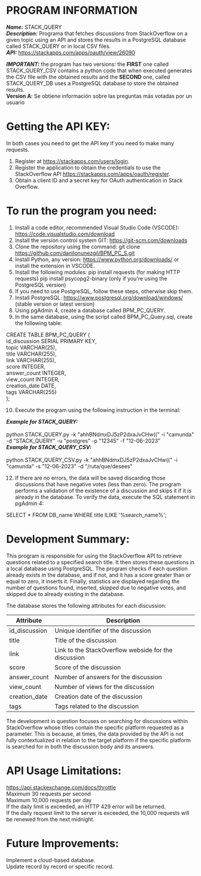 # PROGRAM INFORMATION
***Name:*** STACK_QUERY<br>
***Description:*** Programa that fetches discussions from StackOverflow on a given topic using an API and stores the results in a PostgreSQL database called STACK_QUERY or in local CSV files.<br>
***API:*** https://stackapps.com/apps/oauth/view/26090

***IMPORTANT:*** the program has two versions: the **FIRST** one called STACK_QUERY_CSV contains a python code that when executed generates the CSV file with the obtained results and the **SECOND** one, called STACK_QUERY_DB uses a PostgreSQL database to store the obtained results.   
**Version A**: Se obtiene información sobre las preguntas más votadas por un usuario

# Getting the API KEY:
In both cases you need to get the API key if you need to make many requests.

1. Register at https://stackapps.com/users/login.
2. Register the application to obtain the credentials to use the StackOverflow API https://stackapps.com/apps/oauth/register. 
3. Obtain a client ID and a secret key for OAuth authentication in Stack Overflow.

# To run the program you need:

1.	Install a code editor, recommended Visual Studio Code (VSCODE): https://code.visualstudio.com/download
2.	Install the version control system GIT: https://git-scm.com/downloads
3.	Clone the repository using the command: git clone https://github.com/danilonunezgil/BPM_PC_S.git
4.	Install Python, any version: https://www.python.org/downloads/ or install the extension in VSCODE.
5.	Install the following modules:
pip install requests (for making HTTP requests) pip install psycopg2-binary (only if you're using the PostgreSQL version)
6.	If you need to use PostgreSQL, follow these steps, otherwise skip them.
7.	Install PostgreSQL: https://www.postgresql.org/download/windows/ (stable version or latest version)
8.	Using pgAdmin 4, create a database called BPM_PC_QUERY.
9.	In the same database, using the script called BPM_PC_Query.sql, create the following table:
   
   CREATE TABLE BPM_PC_QUERY (<br>
      id_discussion SERIAL PRIMARY KEY,<br>
      topic VARCHAR(25),<br>
      title VARCHAR(255),<br>
      link VARCHAR(255),<br>
      score INTEGER,<br>
      answer_count INTEGER,<br>
      view_count INTEGER,<br>
      creation_date DATE,<br>
      tags VARCHAR(255)<br>
   );<br>
   
10. Execute the program using the following instruction in the terminal:
    
   ***Example for STACK_QUERY:*** <br><br>python STACK_QUERY.py -k "ahhBNdmxDJ5zP2dxaJvCHw((" -i "camunda" -d "STACK_QUERY" -u "postgres" -p "12345" -f "12-06-2023" <br>
   ***Example for STACK_QUERY_CSV:*** <br><br>python STACK_QUERY_CSV.py -k  "ahhBNdmxDJ5zP2dxaJvCHw((" -i "camunda" -s "12-06-2023" -d "/ruta/que/desees"  <br>

12. If there are no errors, the data will be saved discarding those discussions that have negative votes (less than zero). The program performs a validation of the existence of a discussion and skips it if it is already in the database. To verify the data, execute the SQL statement in pgAdmin 4:

SELECT * FROM DB_name WHERE title ILIKE '%search_name%';

# Development Summary: 
This program is responsible for using the StackOverflow API to retrieve questions related to a specified search title. It then stores these questions in a local database using PostgreSQL. The program checks if each question already exists in the database, and if not, and it has a score greater than or equal to zero, it inserts it. Finally, statistics are displayed regarding the number of questions found, inserted, skipped due to negative votes, and skipped due to already existing in the database.

The database stores the following attributes for each discussion:

| Attribute | Description |
| --- | --- |
| id_discussion | Unique identifier of the discussion |
| title | Title of the discussion |
| link | Link to the StackOverflow webside for the discussion |
| score | Score of the discussion |
| answer_count | Number of answers for the discussion |
| view_count | Number of views for the discussion |
| creation_date | Creation date of the discussion |
| tags | Tags related to the discussion |

The development in question focuses on searching for discussions within StackOverflow whose titles contain the specific platform requested as a parameter. This is because, at times, the data provided by the API is not fully contextualized in relation to the target platform if the specific platform is searched for in both the discussion body and its answers.

# API Usage Limitations:
https://api.stackexchange.com/docs/throttle<br>
Maximum 30 requests per second<br>
Maximum 10,000 requests per day<br>
If the daily limit is exceeded, an HTTP 429 error will be returned.<br>
If the daily request limit to the server is exceeded, the 10,000 requests will be renewed from the next midnight.

# Future Improvements:
Implement a cloud-based database.<br>
Update record by record or specific record.
